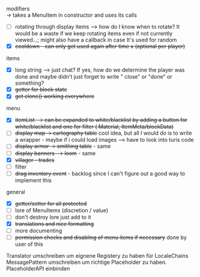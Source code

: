 modifiers 
  <br> -> takes a MenuItem in constructor and uses its calls
- [ ]  rotating through display items --> how do I know when to rotate? It would be a waste if we keep rotating items
  even if not currently viewed...; might also have a callback in case It's used for random
- [X] ~~cooldown - can only get used again after time x (optional per player)~~

items

- [X] long string --> just chat? If yes, how do we determine the player was done and maybe didn't just forget to write "
  close" or "done" or something?
- [X] ~~getter for block state~~
- [X] ~~get clone() working everywhere~~

menu

- [X] ~~itemList --> can be expanded to white/blacklist by adding a button for white/blacklist and one for filter (
  Material, ItemMeta/blockData)~~
- [ ] ~~display map -> cartography table~~  cool idea, but all I would do is to write a wrapper - maybe if i could load
  images --> have to look into turis code
- [ ] ~~display armor -> smithing table~~ - same
- [ ] ~~display banners --> loom~~ - same
- [X] ~~villager - trades~~
- [ ] filter
- [ ] ~~drag inventory event~~ - backlog since I can't figure out a good way to implement this

general

- [X] ~~getter/setter for all protected~~
- [ ] lore of MenuItems (discretion / value)
- [ ] don't destroy lore just add to it
- [X] ~~translations and nice formatting~~
- [ ] more documenting
- [ ] ~~permission checks and disabling of menu items if necessary~~ done by user of this

Translator umschreiben um eignene Registery zu haben für LocaleChains
MessagePattern umschreiben um richtige Placeholder zu haben.
PlaceholderAPI einbinden